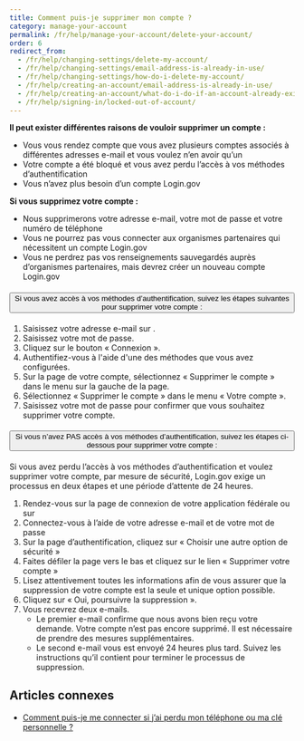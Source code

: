 ```yaml
---
title: Comment puis-je supprimer mon compte ?
category: manage-your-account
permalink: /fr/help/manage-your-account/delete-your-account/
order: 6
redirect_from:
  - /fr/help/changing-settings/delete-my-account/
  - /fr/help/changing-settings/email-address-is-already-in-use/
  - /fr/help/changing-settings/how-do-i-delete-my-account/
  - /fr/help/creating-an-account/email-address-is-already-in-use/
  - /fr/help/creating-an-account/what-do-i-do-if-an-account-already-exists-under-my-email-address/
  - /fr/help/signing-in/locked-out-of-account/
---
```


**Il peut exister différentes raisons de vouloir supprimer un compte :**
* Vous vous rendez compte que vous avez plusieurs comptes associés à différentes adresses e-mail et vous voulez n’en avoir qu’un
* Votre compte a été bloqué et vous avez perdu l’accès à vos méthodes d’authentification
* Vous n’avez plus besoin d’un compte Login.gov

**Si vous supprimez votre compte :**
* Nous supprimerons votre adresse e-mail, votre mot de passe et votre numéro de téléphone
* Vous ne pourrez pas vous connecter aux organismes partenaires qui nécessitent un compte Login.gov
* Vous ne perdrez pas vos renseignements sauvegardés auprès d’organismes partenaires, mais devrez créer un nouveau compte Login.gov

<div class="usa-accordion usa-accordion--bordered margin-y-4">
  <h4 class="usa-accordion__heading">
    <button
      type="button"
      class="usa-accordion__button"
      aria-expanded="true"
      aria-controls="b-a1"
    >
      Si vous avez accès à vos méthodes d’authentification, suivez les étapes suivantes pour supprimer votre compte :
    </button>
  </h4>
  <div id="b-a3" class="usa-accordion__content usa-prose">
    <ol class="number-list">
      <li>Saisissez votre adresse e-mail sur <https://secure.login.gov/fr/>.</li>
      <li>Saisissez votre mot de passe.</li>
      <li>Cliquez sur le bouton « Connexion ».</li>
      <li>Authentifiez-vous à l'aide d'une des méthodes que vous avez configurées.</li>
      <li>Sur la page de votre compte, sélectionnez « Supprimer le compte » dans le menu sur la gauche de la page.</li>
      <li>Sélectionnez « Supprimer le compte » dans le menu « Votre compte ».</li>
      <li>Saisissez votre mot de passe pour confirmer que vous souhaitez supprimer votre compte.</li>
    </ol>
  </div>
</div>

<div class="usa-accordion usa-accordion--bordered margin-y-4">
  <h4 class="usa-accordion__heading">
    <button
      type="button"
      class="usa-accordion__button"
      aria-expanded="true"
      aria-controls="b-a2"
    >
      Si vous n’avez PAS accès à vos méthodes d’authentification, suivez les étapes ci-dessous pour supprimer votre compte :
    </button>
  </h4>
  <div id="b-a3" class="usa-accordion__content usa-prose">
    <p>Si vous avez perdu l’accès à vos méthodes d’authentification et voulez supprimer votre compte, par mesure de sécurité, Login.gov exige un processus en deux étapes et une période d’attente de 24 heures.</p>
    <ol class="number-list">
      <li>Rendez-vous sur la page de connexion de votre application fédérale ou sur <https://secure.login.gov/></li>
      <li>Connectez-vous à l’aide de votre adresse e-mail et de votre mot de passe</li>
      <li>Sur la page d’authentification, cliquez sur « Choisir une autre option de sécurité »</li>
      <li>Faites défiler la page vers le bas et cliquez sur le lien « Supprimer votre compte »</li>
      <li>Lisez attentivement toutes les informations afin de vous assurer que la suppression de votre compte est la seule et unique option possible.</li>
      <li>Cliquez sur « Oui, poursuivre la suppression ».</li>
      <li>Vous recevrez deux e-mails.
        <ul>
          <li>Le premier e-mail confirme que nous avons bien reçu votre demande. Votre compte n’est pas encore supprimé. Il est nécessaire de prendre des mesures supplémentaires.</li>
          <li>Le second e-mail vous est envoyé 24 heures plus tard. Suivez les instructions qu’il contient pour terminer le processus de suppression.</li>
        </ul>
      </li>
    </ol>
  </div>
</div>

## Articles connexes

* [Comment puis-je me connecter si j’ai perdu mon téléphone ou ma clé personnelle ?](#)
